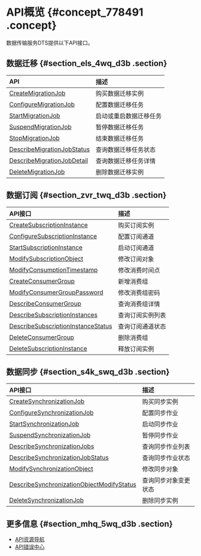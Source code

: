 # API概览 {#concept_778491 .concept}

数据传输服务DTS提供以下API接口。

## 数据迁移 {#section_els_4wq_d3b .section}

|API|描述|
|:--|:-|
|[CreateMigrationJob](https://help.aliyun.com/document_detail/49426.html)|购买数据迁移实例|
|[ConfigureMigrationJob](https://help.aliyun.com/document_detail/49427.html)|配置数据迁移任务|
|[StartMigrationJob](https://help.aliyun.com/document_detail/49429.html)|启动或重启数据迁移任务|
|[SuspendMigrationJob](https://help.aliyun.com/document_detail/49430.html)|暂停数据迁移任务|
|[StopMigrationJob](https://help.aliyun.com/document_detail/49431.html)|结束数据迁移任务|
|[DescribeMigrationJobStatus](https://help.aliyun.com/document_detail/49433.html)|查询数据迁移任务状态|
|[DescribeMigrationJobDetail](https://help.aliyun.com/document_detail/49434.html)|查询数据迁移任务详情|
|[DeleteMigrationJob](https://help.aliyun.com/document_detail/49432.html)|删除数据迁移实例|

## 数据订阅 {#section_zvr_twq_d3b .section}

|API接口|描述|
|:----|:-|
|[CreateSubscriptionInstance](https://help.aliyun.com/document_detail/49436.html)|购买订阅实例|
|[ConfigureSubscriptionInstance](https://help.aliyun.com/document_detail/49437.html)|配置订阅通道|
|[StartSubscriptionInstance](https://help.aliyun.com/document_detail/49438.html)|启动订阅通道|
|[ModifySubscriptionObject](https://help.aliyun.com/document_detail/49443.html)|修改订阅对象|
|[ModifyConsumptionTimestamp](https://help.aliyun.com/document_detail/49445.html)|修改消费时间点|
|[CreateConsumerGroup](https://help.aliyun.com/document_detail/122863.html)|新增消费组|
|[ModifyConsumerGroupPassword](https://help.aliyun.com/document_detail/122899.html)|修改消费组密码|
|[DescribeConsumerGroup](https://help.aliyun.com/document_detail/122886.html)|查询消费组详情|
|[DescribeSubscriptionInstances](https://help.aliyun.com/document_detail/49442.html)|查询订阅实例列表|
|[DescribeSubscriptionInstanceStatus](https://help.aliyun.com/document_detail/49441.html)|查询订阅通道状态|
|[DeleteConsumerGroup](https://help.aliyun.com/document_detail/122904.html)|删除消费组|
|[DeleteSubscriptionInstance](https://help.aliyun.com/document_detail/49439.html)|释放订阅实例|

## 数据同步 {#section_s4k_swq_d3b .section}

|API接口|描述|
|:----|:-|
|[CreateSynchronizationJob](https://help.aliyun.com/document_detail/49446.html)|购买同步实例|
|[ConfigureSynchronizationJob](https://help.aliyun.com/document_detail/49447.html)|配置同步作业|
|[StartSynchronizationJob](https://help.aliyun.com/document_detail/49448.html)|启动同步作业|
|[SuspendSynchronizationJob](https://help.aliyun.com/document_detail/49449.html)|暂停同步作业|
|[DescribeSynchronizationJobs](https://help.aliyun.com/document_detail/49454.html)|查询同步作业列表|
|[DescribeSynchronizationJobStatus](https://help.aliyun.com/document_detail/49453.html)|查询同步作业状态|
|[ModifySynchronizationObject](https://help.aliyun.com/document_detail/49451.html)|修改同步对象|
|[DescribeSynchronizationObjectModifyStatus](https://help.aliyun.com/document_detail/49452.html)|查询同步对象变更状态|
|[DeleteSynchronizationJob](https://help.aliyun.com/document_detail/49450.html)|删除同步实例|

## 更多信息 {#section_mhq_5wq_d3b .section}

-   [API资源导航](https://developer.aliyun.com/)
-   [API错误中心](https://error-center.aliyun.com/status/product/Dts)

